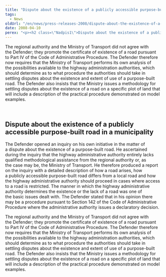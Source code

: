 ```yaml
---
title: "Dispute about the existence of a publicly accessible purpose-built road in a municipality"
tags:
  - News
oldUrl: "/en/news/press-releases-2008/dispute-about-the-existence-of-a-publicly-accessible-purpose-built-road-in-a-municipality/"
date: 2008-04-10
perex: "<p><h2 class=\"Nadpis1\">Dispute about the existence of a publicly accessible purpose-built road in a municipality</h2> <p class=\"Normln\">The Defender opened an inquiry on his own initiative in the matter of a dispute about the existence of a purpose-built road. He ascertained during the inquiry that the highway administrative authority entirely lacks qualified methodological assistance from the regional authority or, as the case may be, the Ministry of Transport. He therefore produced a report on the inquiry with a detailed description of how a road arises, how a publicly accessible purpose-built road differs from a local road and how the highway administrative authority should proceed in cases where access to a road is restricted. The manner in which the highway administrative authority determines the existence or the lack of a road was one of the basic issues dealt with. The Defender stated that in his opinion there may be a procedure pursuant to Section 142 of the Code of Administrative Procedure where the administrative authority issues a declaratory decision.</p>"
---
```


<!-- imported from the old website -->

<p class="Normln">The regional authority and the Ministry of Transport did not agree with the Defender; they promote the certificate of existence of a road pursuant to Part IV of the Code of Administrative Procedure. The Defender therefore now requires that the Ministry of Transport performs its own analysis of the possibilities available to the highway administration authorities, which should determine as to what procedure the authorities should take in settling disputes about the existence and extent of use of a purpose-built road. The Defender also insists that the Ministry issues a methodology for settling disputes about the existence of a road on a specific plot of land that will include a description of the practical procedure demonstrated on model examples.</p>
<p class="Normln"> </p>
</p>
	
<h2 class="Nadpis1">Dispute about the existence of a publicly accessible purpose-built road in a municipality</h2>
<p class="Normln">The Defender opened an inquiry on his own initiative in the matter of a dispute about the existence of a purpose-built road. He ascertained during the inquiry that the highway administrative authority entirely lacks qualified methodological assistance from the regional authority or, as the case may be, the Ministry of Transport. He therefore produced a report on the inquiry with a detailed description of how a road arises, how a publicly accessible purpose-built road differs from a local road and how the highway administrative authority should proceed in cases where access to a road is restricted. The manner in which the highway administrative authority determines the existence or the lack of a road was one of the basic issues dealt with. The Defender stated that in his opinion there may be a procedure pursuant to Section 142 of the Code of Administrative Procedure where the administrative authority issues a declaratory decision.</p>
<p class="Normln">The regional authority and the Ministry of Transport did not agree with the Defender; they promote the certificate of existence of a road pursuant to Part IV of the Code of Administrative Procedure. The Defender therefore now requires that the Ministry of Transport performs its own analysis of the possibilities available to the highway administration authorities, which should determine as to what procedure the authorities should take in settling disputes about the existence and extent of use of a purpose-built road. The Defender also insists that the Ministry issues a methodology for settling disputes about the existence of a road on a specific plot of land that will include a description of the practical procedure demonstrated on model examples.</p>
<p class="Normln"> </p>
